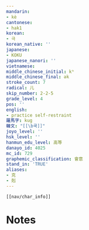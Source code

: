 ```yaml
---
mandarin:
- kè
cantonese:
- hak1
korean:
- 극
korean_native: ''
japanese:
- KOKU
japanese_nanori: ''
vietnamese:
middle_chinese_initial: kʰ
middle_chinese_final: ək
stroke_count: 7
radical: 儿
skip_number: 2-2-5
grade_level: 4
pos: ''
english:
- practice self-restraint
羅馬字: kug
韓文: "[[\b쿡]]"
joyo_level: ''
hsk_level: ''
hanmun_edu_level: 高等
danayo_id: 4025
mc_id: 729
graphemic_classification: 會意
stand_in: 'TRUE'
aliases:
- 克
- 剋
---
```

```meta-bind-embed
[[nav/char_info]]
```

# Notes
